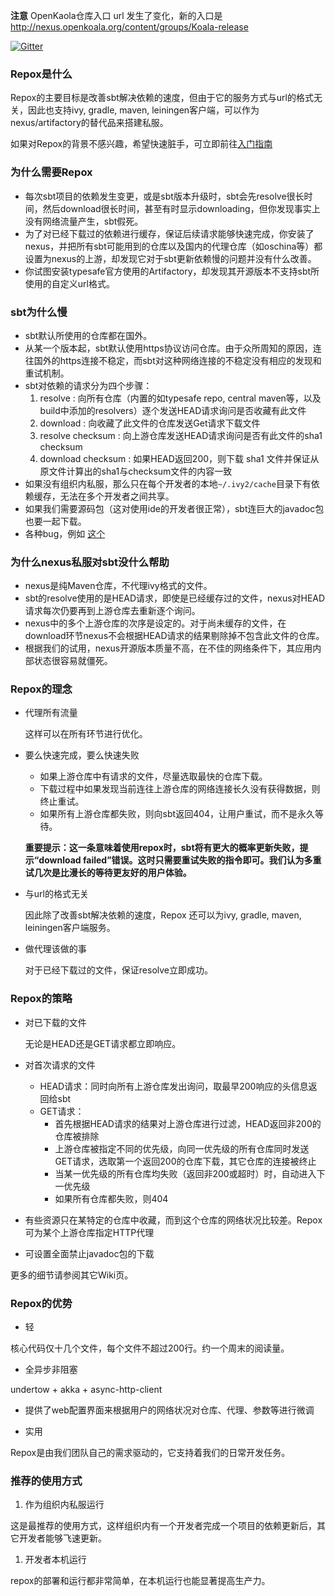 **注意** OpenKaola仓库入口 url 发生了变化，新的入口是 http://nexus.openkoala.org/content/groups/Koala-release

[![Gitter](https://badges.gitter.im/Join%20Chat.svg)](https://gitter.im/Centaur/repox?utm_source=badge&utm_medium=badge&utm_campaign=pr-badge&utm_content=badge)

### Repox是什么
Repox的主要目标是改善sbt解决依赖的速度，但由于它的服务方式与url的格式无关，因此也支持ivy, gradle, maven, leiningen客户端，可以作为nexus/artifactory的替代品来搭建私服。

如果对Repox的背景不感兴趣，希望快速脏手，可立即前往[入门指南](https://github.com/Centaur/repox/wiki/入门指南)

### 为什么需要Repox
* 每次sbt项目的依赖发生变更，或是sbt版本升级时，sbt会先resolve很长时间，然后download很长时间，甚至有时显示downloading，但你发现事实上没有网络流量产生，sbt假死。
* 为了对已经下载过的依赖进行缓存，保证后续请求能够快速完成，你安装了nexus，并把所有sbt可能用到的仓库以及国内的代理仓库（如oschina等）都设置为nexus的上游，却发现它对于sbt更新依赖慢的问题并没有什么改善。
* 你试图安装typesafe官方使用的Artifactory，却发现其开源版本不支持sbt所使用的自定义url格式。

### sbt为什么慢
* sbt默认所使用的仓库都在国外。
* 从某一个版本起，sbt默认使用https协议访问仓库。由于众所周知的原因，连往国外的https连接不稳定，而sbt对这种网络连接的不稳定没有相应的发现和重试机制。
* sbt对依赖的请求分为四个步骤：
  1. resolve : 向所有仓库（内置的如typesafe repo, central maven等，以及build中添加的resolvers）逐个发送HEAD请求询问是否收藏有此文件
  2. download : 向收藏了此文件的仓库发送Get请求下载文件
  3. resolve checksum : 向上游仓库发送HEAD请求询问是否有此文件的sha1 checksum
  4. download checksum : 如果HEAD返回200，则下载 sha1 文件并保证从原文件计算出的sha1与checksum文件的内容一致
* 如果没有组织内私服，那么只在每个开发者的本地`~/.ivy2/cache`目录下有依赖缓存，无法在多个开发者之间共享。
* 如果我们需要源码包（这对使用ide的开发者很正常），sbt连巨大的javadoc包也要一起下载。
* 各种bug，例如 [这个](https://github.com/sbt/sbt/issues/413)

### 为什么nexus私服对sbt没什么帮助
* nexus是纯Maven仓库，不代理ivy格式的文件。
* sbt的resolve使用的是HEAD请求，即使是已经缓存过的文件，nexus对HEAD请求每次仍要再到上游仓库去重新逐个询问。
* nexus中的多个上游仓库的次序是设定的。对于尚未缓存的文件，在download环节nexus不会根据HEAD请求的结果剔除掉不包含此文件的仓库。
* 根据我们的试用，nexus开源版本质量不高，在不佳的网络条件下，其应用内部状态很容易就僵死。

### Repox的理念
* 代理所有流量

   这样可以在所有环节进行优化。

* 要么快速完成，要么快速失败

     * 如果上游仓库中有请求的文件，尽量选取最快的仓库下载。
     * 下载过程中如果发现当前连往上游仓库的网络连接长久没有获得数据，则终止重试。
     * 如果所有上游仓库都失败，则向sbt返回404，让用户重试，而不是永久等待。

  **重要提示：这一条意味着使用repox时，sbt将有更大的概率更新失败，提示“download failed”错误。这时只需要重试失败的指令即可。我们认为多重试几次是比漫长的等待更友好的用户体验。**

* 与url的格式无关

   因此除了改善sbt解决依赖的速度，Repox 还可以为ivy, gradle, maven, leiningen客户端服务。

* 做代理该做的事

   对于已经下载过的文件，保证resolve立即成功。

### Repox的策略
* 对已下载的文件

    无论是HEAD还是GET请求都立即响应。

* 对首次请求的文件

    * HEAD请求：同时向所有上游仓库发出询问，取最早200响应的头信息返回给sbt
    * GET请求：
        * 首先根据HEAD请求的结果对上游仓库进行过滤，HEAD返回非200的仓库被排除
        * 上游仓库被指定不同的优先级，向同一优先级的所有仓库同时发送GET请求，选取第一个返回200的仓库下载，其它仓库的连接被终止
        * 当某一优先级的所有仓库均失败（返回非200或超时）时，自动进入下一优先级
        * 如果所有仓库都失败，则404
* 有些资源只在某特定的仓库中收藏，而到这个仓库的网络状况比较差。Repox可为某个上游仓库指定HTTP代理
* 可设置全面禁止javadoc包的下载

更多的细节请参阅其它Wiki页。

### Repox的优势
* 轻

核心代码仅十几个文件，每个文件不超过200行。约一个周末的阅读量。

* 全异步非阻塞

undertow + akka + async-http-client

* 提供了web配置界面来根据用户的网络状况对仓库、代理、参数等进行微调

* 实用

Repox是由我们团队自己的需求驱动的，它支持着我们的日常开发任务。

### 推荐的使用方式
1. 作为组织内私服运行

这是最推荐的使用方式，这样组织内有一个开发者完成一个项目的依赖更新后，其它开发者能够飞速更新。

1. 开发者本机运行

repox的部署和运行都非常简单，在本机运行也能显著提高生产力。
